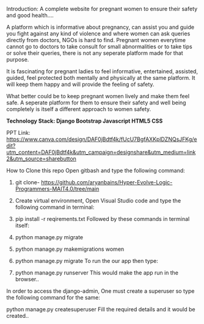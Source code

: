 Introduction:
A complete website for pregnant women to ensure their safety and good health....

A platform which is informative about pregnancy, can assist you and guide you fight against any kind of violence and where women can ask queries directly from doctors, NGOs is hard to find. Pregnant women everytime cannot go to doctors to take consult for small abnormalities or to take tips or solve their queries, there is not any seperate platform made for that purpose.

It is fascinating for pregnant ladies to feel informative, entertained, assisted, guided, feel protected both mentally and physically at the same platform. It will keep them happy and will provide the feeling of safety.

What better could be to keep pregnant women lively and make them feel safe. A seperate platform for them to ensure their safety and well being completely is itself a different approach to women safety.

**Technology Stack:
Django
Bootstrap
Javascript
HTML5
CSS**


PPT Link: https://www.canva.com/design/DAF0jBdtf4k/fUcU7BgfAXKplDZNQsJFKg/edit?utm_content=DAF0jBdtf4k&utm_campaign=designshare&utm_medium=link2&utm_source=sharebutton

How to Clone this repo
Open gitbash and type the following command:

1. git clone- https://github.com/aryanbains/Hyper-Evolve-Logic-Programmers-MAIT4.0/tree/main
2. Create virtual environment, Open Visual Studio code and type the following command in terminal:

3. pip install -r reqirements.txt
   Followed by these commands in terminal itself:

4. python manage.py migrate

5. python manage.py makemigrations women
6. python manage.py migrate
 To run the our app then type:

7. python manage.py runserver
This would make the app run in the browser..

In order to access the django-admin, One must create a superuser so type the following command for the same:

python manage.py createsuperuser
Fill the required details and it would be created..
